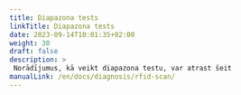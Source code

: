 ```yaml
---
title: Diapazona tests
linkTitle: Diapazona tests
date: 2023-09-14T10:01:35+02:00
weight: 30
draft: false
description: >
 Norādījumus, kā veikt diapazona testu, var atrast šeit
manualLink: /en/docs/diagnosis/rfid-scan/
---
```

